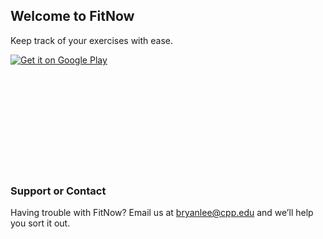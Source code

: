 ## Welcome to FitNow

Keep track of your exercises with ease.

<a href='https://play.google.com/store/apps/details?id=com.hoonstudio.fitnow&pcampaignid=MKT-Other-global-all-co-prtnr-py-PartBadge-Mar2515-1'><img alt='Get it on Google Play' src='https://play.google.com/intl/en_us/badges/images/generic/en_badge_web_generic.png'/></a>
```












```

### Support or Contact

Having trouble with FitNow? Email us at bryanlee@cpp.edu and we’ll help you sort it out.
